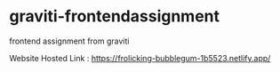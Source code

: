 # graviti-frontendassignment
frontend assignment from graviti

Website Hosted Link : https://frolicking-bubblegum-1b5523.netlify.app/
